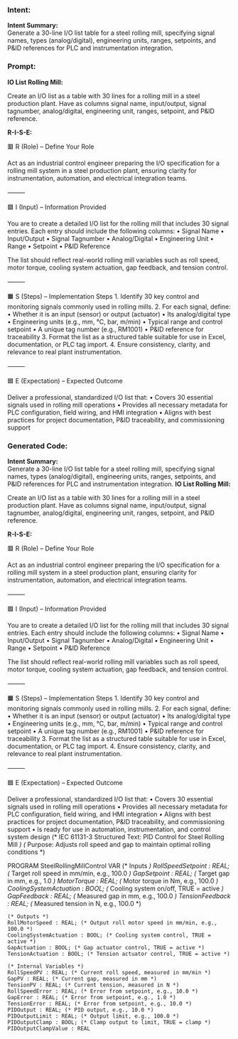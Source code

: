 ### Intent:
**Intent Summary:**  
Generate a 30-line I/O list table for a steel rolling mill, specifying signal names, types (analog/digital), engineering units, ranges, setpoints, and P&ID references for PLC and instrumentation integration.

### Prompt:
**IO List Rolling Mill:**

Create an I/O list as a table with 30 lines for a rolling mill in a steel production plant. Have as columns signal name, input/output, signal tagnumber, analog/digital, engineering unit, ranges, setpoint, and P&ID reference.

**R-I-S-E:**

🟥 R (Role) – Define Your Role

Act as an industrial control engineer preparing the I/O specification for a rolling mill system in a steel production plant, ensuring clarity for instrumentation, automation, and electrical integration teams.

⸻

🟩 I (Input) – Information Provided

You are to create a detailed I/O list for the rolling mill that includes 30 signal entries. Each entry should include the following columns:
	•	Signal Name
	•	Input/Output
	•	Signal Tagnumber
	•	Analog/Digital
	•	Engineering Unit
	•	Range
	•	Setpoint
	•	P&ID Reference

The list should reflect real-world rolling mill variables such as roll speed, motor torque, cooling system actuation, gap feedback, and tension control.

⸻

🟧 S (Steps) – Implementation Steps
	1.	Identify 30 key control and monitoring signals commonly used in rolling mills.
	2.	For each signal, define:
	•	Whether it is an input (sensor) or output (actuator)
	•	Its analog/digital type
	•	Engineering units (e.g., mm, °C, bar, m/min)
	•	Typical range and control setpoint
	•	A unique tag number (e.g., RM1001)
	•	P&ID reference for traceability
	3.	Format the list as a structured table suitable for use in Excel, documentation, or PLC tag import.
	4.	Ensure consistency, clarity, and relevance to real plant instrumentation.

⸻

🟦 E (Expectation) – Expected Outcome

Deliver a professional, standardized I/O list that:
	•	Covers 30 essential signals used in rolling mill operations
	•	Provides all necessary metadata for PLC configuration, field wiring, and HMI integration
	•	Aligns with best practices for project documentation, P&ID traceability, and commissioning support

### Generated Code:
**Intent Summary:**  
Generate a 30-line I/O list table for a steel rolling mill, specifying signal names, types (analog/digital), engineering units, ranges, setpoints, and P&ID references for PLC and instrumentation integration.
**IO List Rolling Mill:**

Create an I/O list as a table with 30 lines for a rolling mill in a steel production plant. Have as columns signal name, input/output, signal tagnumber, analog/digital, engineering unit, ranges, setpoint, and P&ID reference.

**R-I-S-E:**

🟥 R (Role) – Define Your Role

Act as an industrial control engineer preparing the I/O specification for a rolling mill system in a steel production plant, ensuring clarity for instrumentation, automation, and electrical integration teams.

⸻

🟩 I (Input) – Information Provided

You are to create a detailed I/O list for the rolling mill that includes 30 signal entries. Each entry should include the following columns:
	•	Signal Name
	•	Input/Output
	•	Signal Tagnumber
	•	Analog/Digital
	•	Engineering Unit
	•	Range
	•	Setpoint
	•	P&ID Reference

The list should reflect real-world rolling mill variables such as roll speed, motor torque, cooling system actuation, gap feedback, and tension control.

⸻

🟧 S (Steps) – Implementation Steps
	1.	Identify 30 key control and monitoring signals commonly used in rolling mills.
	2.	For each signal, define:
	•	Whether it is an input (sensor) or output (actuator)
	•	Its analog/digital type
	•	Engineering units (e.g., mm, °C, bar, m/min)
	•	Typical range and control setpoint
	•	A unique tag number (e.g., RM1001)
	•	P&ID reference for traceability
	3.	Format the list as a structured table suitable for use in Excel, documentation, or PLC tag import.
	4.	Ensure consistency, clarity, and relevance to real plant instrumentation.

⸻

🟦 E (Expectation) – Expected Outcome

Deliver a professional, standardized I/O list that:
	•	Covers 30 essential signals used in rolling mill operations
	•	Provides all necessary metadata for PLC configuration, field wiring, and HMI integration
	•	Aligns with best practices for project documentation, P&ID traceability, and commissioning support
	•	Is ready for use in automation, instrumentation, and control system design
(* IEC 61131-3 Structured Text: PID Control for Steel Rolling Mill *)
(* Purpose: Adjusts roll speed and gap to maintain optimal rolling conditions *)

PROGRAM SteelRollingMillControl
VAR
    (* Inputs *)
    RollSpeedSetpoint : REAL; (* Target roll speed in mm/min, e.g., 100.0 *)
    GapSetpoint : REAL; (* Target gap in mm, e.g., 1.0 *)
    MotorTorque : REAL; (* Motor torque in Nm, e.g., 100.0 *)
    CoolingSystemActuation : BOOL; (* Cooling system on/off, TRUE = active *)
    GapFeedback : REAL; (* Measured gap in mm, e.g., 100.0 *)
    TensionFeedback : REAL; (* Measured tension in N, e.g., 100.0 *)
    
    (* Outputs *)
    RollMotorSpeed : REAL; (* Output roll motor speed in mm/min, e.g., 100.0 *)
    CoolingSystemActuation : BOOL; (* Cooling system control, TRUE = active *)
    GapActuation : BOOL; (* Gap actuator control, TRUE = active *)
    TensionActuation : BOOL; (* Tension actuator control, TRUE = active *)
    
    (* Internal Variables *)
    RollSpeedPV : REAL; (* Current roll speed, measured in mm/min *)
    GapPV : REAL; (* Current gap, measured in mm *)
    TensionPV : REAL; (* Current tension, measured in N *)
    RollSpeedError : REAL; (* Error from setpoint, e.g., 10.0 *)
    GapError : REAL; (* Error from setpoint, e.g., 1.0 *)
    TensionError : REAL; (* Error from setpoint, e.g., 10.0 *)
    PIDOutput : REAL; (* PID output, e.g., 10.0 *)
    PIDOutputLimit : REAL; (* Output limit, e.g., 100.0 *)
    PIDOutputClamp : BOOL; (* Clamp output to limit, TRUE = clamp *)
    PIDOutputClampValue : REAL

